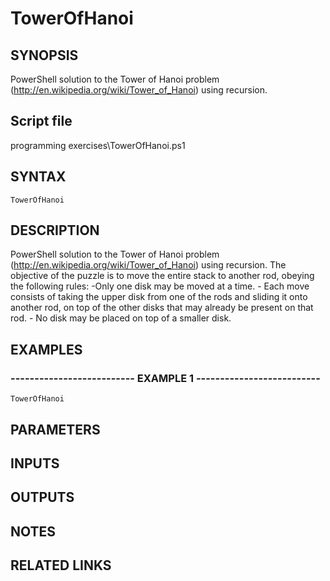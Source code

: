 # TowerOfHanoi

## SYNOPSIS
PowerShell solution to the Tower of Hanoi problem (http://en.wikipedia.org/wiki/Tower_of_Hanoi) using recursion.

## Script file
programming exercises\TowerOfHanoi.ps1

## SYNTAX

```
TowerOfHanoi
```
## DESCRIPTION
PowerShell solution to the Tower of Hanoi problem (http://en.wikipedia.org/wiki/Tower_of_Hanoi) using recursion.
The objective of the puzzle is to move the entire stack to another rod, obeying the following rules:
    -Only one disk may be moved at a time.
    - Each move consists of taking the upper disk from one of the rods and sliding it onto another rod, on top of the other disks that may already be present on that rod.
    - No disk may be placed on top of a smaller disk.

## EXAMPLES

### -------------------------- EXAMPLE 1 --------------------------
```
TowerOfHanoi
```
## PARAMETERS

## INPUTS

## OUTPUTS

## NOTES

## RELATED LINKS




